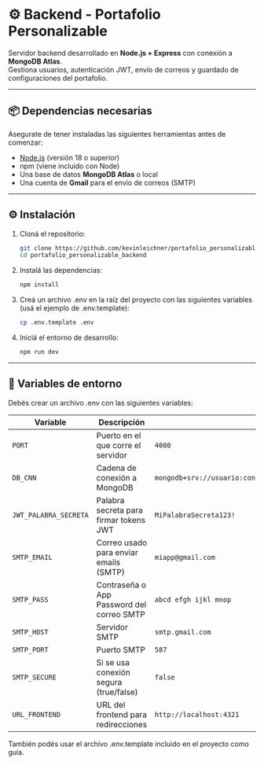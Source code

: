# ⚙️ Backend - Portafolio Personalizable

Servidor backend desarrollado en **Node.js + Express** con conexión a **MongoDB Atlas**.  
Gestiona usuarios, autenticación JWT, envío de correos y guardado de configuraciones del portafolio.

---

## 📦 Dependencias necesarias

Asegurate de tener instaladas las siguientes herramientas antes de comenzar:

- [Node.js](https://nodejs.org/) (versión 18 o superior)
- npm (viene incluido con Node)
- Una base de datos **MongoDB Atlas** o local
- Una cuenta de **Gmail** para el envío de correos (SMTP)

---

## ⚙️ Instalación

1. Cloná el repositorio:
    ```bash
    git clone https://github.com/kevinleichner/portafolio_personalizable_backend.git
    cd portafolio_personalizable_backend

2. Instalá las dependencias:
    ```bash
    npm install

3. Creá un archivo .env en la raíz del proyecto con las siguientes variables (usá el ejemplo de .env.template):
    ```bash
    cp .env.template .env

4. Iniciá el entorno de desarrollo:
    ```bash
    npm run dev

---

## 🧩 Variables de entorno

Debés crear un archivo .env con las siguientes variables:

| Variable              | Descripción                               | Ejemplo                                                                        |
| --------------------- | ----------------------------------------- | ------------------------------------------------------------------------------ |
| `PORT`                | Puerto en el que corre el servidor        | `4000`                                                                         |
| `DB_CNN`              | Cadena de conexión a MongoDB              | `mongodb+srv://usuario:contraseña@cluster.mongodb.net/portafolioPersonalizado` |
| `JWT_PALABRA_SECRETA` | Palabra secreta para firmar tokens JWT    | `MiPalabraSecreta123!`                                                         |
| `SMTP_EMAIL`          | Correo usado para enviar emails (SMTP)    | `miapp@gmail.com`                                                              |
| `SMTP_PASS`           | Contraseña o App Password del correo SMTP | `abcd efgh ijkl mnop`                                                          |
| `SMTP_HOST`           | Servidor SMTP                             | `smtp.gmail.com`                                                               |
| `SMTP_PORT`           | Puerto SMTP                               | `587`                                                                          |
| `SMTP_SECURE`         | Si se usa conexión segura (true/false)    | `false`                                                                        |
| `URL_FRONTEND`        | URL del frontend para redirecciones       | `http://localhost:4321`                                                        |



También podés usar el archivo .env.template incluido en el proyecto como guía.